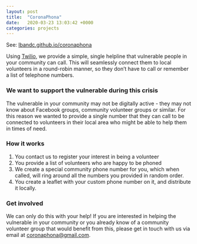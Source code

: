 ```yaml
---
layout: post
title:  "CoronaPhona"
date:   2020-03-23 13:03:42 +0000
categories: projects
---
```

See: [lbandc.github.io/coronaphona](https://lbandc.github.io/coronaphona)

Using [Twilio](https://twilio.com), we provide a simple, single helpline that vulnerable people in your community can call. This will seamlessly connect them to local volunteers in a round-robin manner, so they don’t have to call or remember a list of telephone numbers.

### We want to support the vulnerable during this crisis
The vulnerable in your community may not be digitally active - they may not know about Facebook groups, community volunteer groups or similar. For this reason we wanted to provide a single number that they can call to be connected to volunteers in their local area who might be able to help them in times of need.

### How it works
1. You contact us to register your interest in being a volunteer
2. You provide a list of volunteers who are happy to be phoned
3. We create a special community phone number for you, which when called, will ring around all the numbers you provided in random order.
4. You create a leaflet with your custom phone number on it, and distribute it locally.

### Get involved
We can only do this with your help! If you are interested in helping the vulnerable in your community or you already know of a community volunteer group that would benefit from this, please get in touch with us via email at coronaphona@gmail.com.
